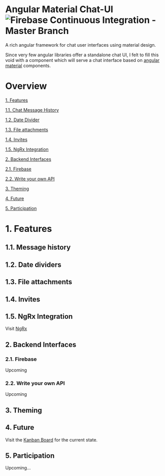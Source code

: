 # Angular Material Chat-UI ![Firebase Continuous Integration - Master Branch](https://github.com/PMatthaei/angular-material-chat-ui/workflows/Firebase%20Continuous%20Integration/badge.svg?branch=master)

A rich angular framework for chat user interfaces using material design.

Since very few angular libraries offer a standalone chat UI, I felt to fill this void with a component which will serve a chat interface based on [angular material](https://material.angular.io/) components. 
# Overview

[1. Features](#features)

[1.1. Chat Message History](#chat-message-history)

[1.2. Date Divider](#date-divider)

[1.3. File attachments](#file-attachments)

[1.4. Invites](#invites)

[1.5. NgRx Integration](#nrgx)


[2. Backend Interfaces](#backend)

[2.1. Firebase](#firebase)

[2.2. Write your own API](#api)


[3. Theming](#theming)

[4. Future](#future)

[5. Participation](#participation)

# 1. Features <a name="features"></a>

## 1.1. Message history <a name="chat-message-history"></a>

## 1.2. Date dividers <a name="date-divider"></a>

## 1.3. File attachments <a name="file-attachments"></a>

## 1.4. Invites <a name="invites"></a>

## 1.5. NgRx Integration <a name="nrgx"></a>

Visit [NgRx](https://ngrx.io/)

## 2. Backend Interfaces <a name="backend"></a>

### 2.1. Firebase <a name="firebase"></a>

Upcoming

### 2.2. Write your own API  <a name="api"></a>

Upcoming

## 3. Theming <a name="theming"></a>

## 4. Future <a name="future"></a>

Visit the [Kanban Board](https://github.com/PMatthaei/angular-material-chat-ui/projects/1) for the current state.

## 5. Participation <a name="participation"></a>

Upcoming...
